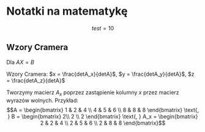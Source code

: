 # Notatki na matematykę


$$test = 10$$
## Wzory Cramera
Dla $AX = B$

Wzory Cramera:
$x = \frac{detA_x}{detA}$, $y = \frac{detA_y}{detA}$, $z = \frac{detA_z}{detA}$

Tworzymy macierz $A_x$  poprzez zastąpienie kolumny $x$ przez macierz wyrazów wolnych.
Przykład:
$$A = 
\begin{bmatrix}
1 & 2 & 4 \\
4 & 5 & 6 \\
8 & 8 & 8
\end{bmatrix}
\text{, }
B = \begin{bmatrix}
2\\
2 \\
2
\end{bmatrix}
\text{, }
A_x = \begin{bmatrix}
2 & 2 & 4 \\
2 & 5 & 6 \\
2 & 8 & 8
\end{bmatrix}$$

